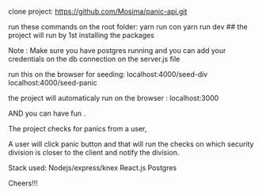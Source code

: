 clone project: https://github.com/Mosima/panic-api.git

run these commands on the root folder:
yarn run con
yarn run dev  ## the project will run by 1st installing the packages

Note : Make sure you have postgres running and you can add your credentials on the db connection on the server.js file

run this on the browser for seeding:
localhost:4000/seed-div
localhost:4000/seed-panic

the project will automaticaly run on the browser : localhost:3000

AND you can have fun .

The project checks for panics from a user,

A user will click panic button and that will run the checks on which security division is closer to the client and notify the division.

Stack used:
Nodejs/express/knex
React.js
Postgres

Cheers!!!